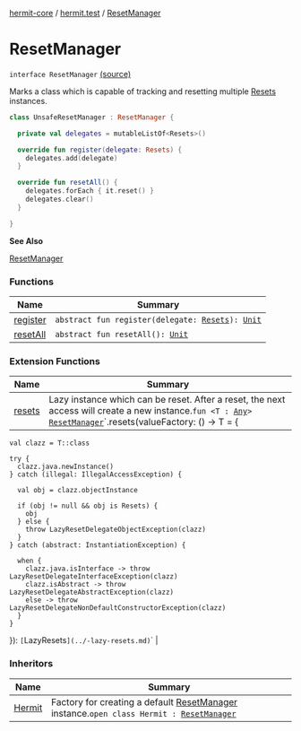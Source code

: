 [hermit-core](../../index.md) / [hermit.test](../index.md) / [ResetManager](./index.md)

# ResetManager

`interface ResetManager` [(source)](https://github.com/RBusarow/AutoReset/tree/master/hermit-core/src/main/kotlin/hermit/test/ResetManager.kt#L24)

Marks a class which is capable of tracking and resetting multiple [Resets](../-resets/index.md) instances.

``` kotlin
class UnsafeResetManager : ResetManager {

  private val delegates = mutableListOf<Resets>()

  override fun register(delegate: Resets) {
    delegates.add(delegate)
  }

  override fun resetAll() {
    delegates.forEach { it.reset() }
    delegates.clear()
  }

}
```

**See Also**

[ResetManager](./index.md)

### Functions

| Name | Summary |
|---|---|
| [register](register.md) | `abstract fun register(delegate: `[`Resets`](../-resets/index.md)`): `[`Unit`](https://kotlinlang.org/api/latest/jvm/stdlib/kotlin/-unit/index.html) |
| [resetAll](reset-all.md) | `abstract fun resetAll(): `[`Unit`](https://kotlinlang.org/api/latest/jvm/stdlib/kotlin/-unit/index.html) |

### Extension Functions

| Name | Summary |
|---|---|
| [resets](../resets.md) | Lazy instance which can be reset.  After a reset, the next access will create a new instance.`fun <T : `[`Any`](https://kotlinlang.org/api/latest/jvm/stdlib/kotlin/-any/index.html)`> `[`ResetManager`](./index.md)`.resets(valueFactory: () -> T = {
    val clazz = T::class

    try {
      clazz.java.newInstance()
    } catch (illegal: IllegalAccessException) {

      val obj = clazz.objectInstance

      if (obj != null && obj is Resets) {
        obj
      } else {
        throw LazyResetDelegateObjectException(clazz)
      }
    } catch (abstract: InstantiationException) {

      when {
        clazz.java.isInterface -> throw LazyResetDelegateInterfaceException(clazz)
        clazz.isAbstract -> throw LazyResetDelegateAbstractException(clazz)
        else -> throw LazyResetDelegateNonDefaultConstructorException(clazz)
      }
    }

  }): `[`LazyResets`](../-lazy-resets.md)`<T>` |

### Inheritors

| Name | Summary |
|---|---|
| [Hermit](../-hermit/index.md) | Factory for creating a default [ResetManager](./index.md) instance.`open class Hermit : `[`ResetManager`](./index.md) |
